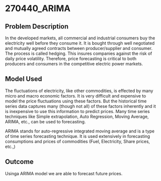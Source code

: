 # 270440_ARIMA

## Problem Description
In the developed markets, all commercial and industrial consumers buy the electricity well before they consume it. It is bought through well negotiated and mutually agreed contracts between producer/supplier and consumer. The process is called hedging. This insures companies against the risk of daily price volatility. Therefore, price forecasting is critical to both producers and consumers in the competitive electric power markets.

## Model Used
The fluctuations of electricity, like other commodities, is effected by many micro and macro economic factors. It is very difficult and expensive to model the price fluctuations using these factors. But the historical time series data captures many (though not all) of these factors inherently and it is inexpensive to use this information to predict prices. Many time series techniques like Simple extrapolation, Auto Regression, Moving Average, ARIMA, etc., can be used to forecasting.

ARIMA stands for auto-regressive integrated moving average and is a type of time series forecasting technique. It is used extensively in forecasting consumptions and prices of commodities (Fuel, Electricity, Share prices, etc.,)

## Outcome
Usinga ARIMA model we are able to forecast future prices.
